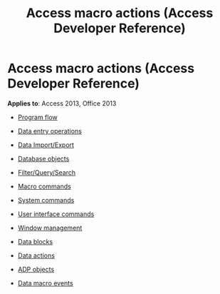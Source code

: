 ﻿---
title: Access macro actions (Access Developer Reference)
TOCTitle: Access macro actions
ms:assetid: bea73e66-2fd7-41a0-af62-c246c088a2ea
ms:mtpsurl: https://msdn.microsoft.com/library/Dn161227(v=office.15)
ms:contentKeyID: 52074194
ms.date: 09/18/2015
mtps_version: v=office.15
---

# Access macro actions (Access Developer Reference)

**Applies to**: Access 2013, Office 2013

  - [Program flow](program-flow.md)

  - [Data entry operations](data-entry-operations.md)

  - [Data Import/Export](data-import-export.md)

  - [Database objects](database-objects.md)

  - [Filter/Query/Search](filter-query-search.md)

  - [Macro commands](macro-commands.md)

  - [System commands](system-commands.md)

  - [User interface commands](user-interface-commands.md)

  - [Window management](window-management.md)

  - [Data blocks](data-blocks.md)

  - [Data actions](data-actions.md)

  - [ADP objects](adp-objects.md)

  - [Data macro events](data-macro-events.md)

